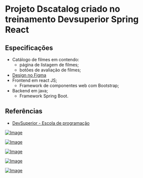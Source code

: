 # Projeto Dscatalog criado no treinamento Devsuperior Spring React

## Especificações

- Catálogo de filmes em contendo:
  - página de listagem de filmes;
  - botões de avaliação de filmes;
- [Design no Figma](https://www.figma.com/file/hpQuzpGHq2MmrI87xnfMoT/DSMovie1)
- Frontend em react JS;
  - Framework de componentes web com Bootstrap;
- Backend em java;
  - Framework Spring Boot.

## Referências

- [DevSuperior - Escola de programação](https://devsuperior.com.br/)

[![Image](https://img.youtube.com/vi/xC_yKw3MYX4/mqdefault.jpg 'Vídeo no Youtube')](https://youtu.be/xC_yKw3MYX4)

[![Image](https://img.youtube.com/vi/KLG-jC1fh28/mqdefault.jpg 'Vídeo no Youtube')](https://youtu.be/KLG-jC1fh28)

[![Image](https://img.youtube.com/vi/D4frmIHAxEY/mqdefault.jpg 'Vídeo no Youtube')](https://youtu.be/D4frmIHAxEY)

[![Image](https://img.youtube.com/vi/jh_T5_o3qKE/mqdefault.jpg 'Vídeo no Youtube')](https://youtu.be/jh_T5_o3qKE)

[![Image](https://img.youtube.com/vi/IOJoJGDowEY/mqdefault.jpg 'Vídeo no Youtube')](https://youtu.be/IOJoJGDowEY)
